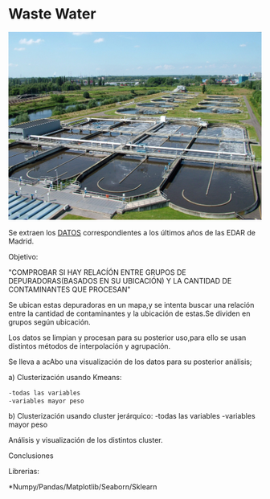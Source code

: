  #                                             Waste Water

![residual](input/residual.jpg)


Se extraen los  [DATOS](https://datos.madrid.es/portal/site/egob/menuitem.c05c1f754a33a9fbe4b2e4b284f1a5a0/?vgnextoid=0f210c49cdcad510VgnVCM2000001f4a900aRCRD&vgnextchannel=374512b9ace9f310VgnVCM100000171f5a0aRCRD&vgnextfmt=default) correspondientes a los últimos años de las EDAR de Madrid.

Objetivo:

"COMPROBAR SI HAY RELACÍÓN ENTRE GRUPOS DE DEPURADORAS(BASADOS EN SU UBICACIÓN) Y LA CANTIDAD DE 
                         CONTAMINANTES QUE PROCESAN"


Se ubican estas depuradoras en un mapa,y se intenta buscar una relación entre la cantidad de contaminantes y la ubicación de estas.Se dividen en grupos según ubicación.

Los datos se limpian y procesan para su posterior uso,para ello se usan distintos métodos de interpolación y agrupación.

Se lleva a acAbo una visualización de los datos para su posterior análisis;
  
 a) Clusterización usando Kmeans:

    -todas las variables
    -variables mayor peso

b) Clusterización usando cluster jerárquico:
    -todas las variables
    -variables mayor peso

Análisis y visualización de los distintos cluster.

Conclusiones


Librerias:

*Numpy/Pandas/Matplotlib/Seaborn/Sklearn
                   

